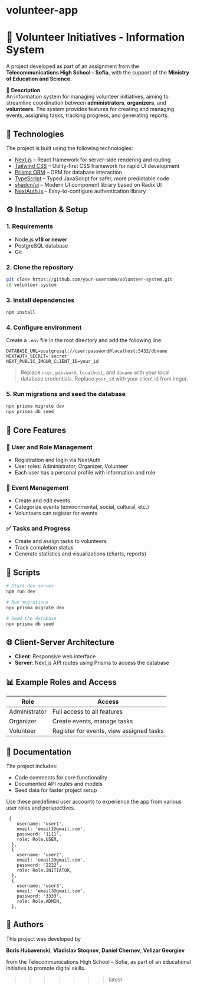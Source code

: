 # volunteer-app

# 🫱 Volunteer Initiatives - Information System

A project developed as part of an assignment from the **Telecommunications High School – Sofia**, with the support of the **Ministry of Education and Science**.

📌 **Description**  
An information system for managing volunteer initiatives, aiming to streamline coordination between **administrators**, **organizers**, and **volunteers**. The system provides features for creating and managing events, assigning tasks, tracking progress, and generating reports.

## 🚀 Technologies

The project is built using the following technologies:

- [Next.js](https://nextjs.org/) – React framework for server-side rendering and routing  
- [Tailwind CSS](https://tailwindcss.com/) – Utility-first CSS framework for rapid UI development  
- [Prisma ORM](https://www.prisma.io/) – ORM for database interaction  
- [TypeScript](https://www.typescriptlang.org/) – Typed JavaScript for safer, more predictable code  
- [shadcn/ui](https://ui.shadcn.com/) – Modern UI component library based on Radix UI  
- [NextAuth.js](https://next-auth.js.org/) – Easy-to-configure authentication library  

## ⚙️ Installation & Setup

### 1. Requirements

- Node.js **v18 or newer**  
- PostgreSQL database  
- Git

### 2. Clone the repository

```bash
git clone https://github.com/your-username/volunteer-system.git
cd volunteer-system
```

### 3. Install dependencies

```bash
npm install
```

### 4. Configure environment

Create a `.env` file in the root directory and add the following line:

```env
DATABASE_URL=postgresql://user:password@localhost:5432/dbname
NEXTAUTH_SECRET='secret'
NEXT_PUBLIC_IMGUR_CLIENT_ID=your_id
```

> Replace `user`, `password`, `localhost`, and `dbname` with your local database credentials.
> Replace `your_id` with your client id from imgur.

### 5. Run migrations and seed the database

```bash
npx prisma migrate dev
npx prisma db seed
```

## 🧩 Core Features

### 👥 User and Role Management

- Registration and login via NextAuth  
- User roles: Administrator, Organizer, Volunteer  
- Each user has a personal profile with information and role  

### 📅 Event Management

- Create and edit events  
- Categorize events (environmental, social, cultural, etc.)  
- Volunteers can register for events  

### ✅ Tasks and Progress

- Create and assign tasks to volunteers  
- Track completion status  
- Generate statistics and visualizations (charts, reports)  

## 🧰 Scripts

```bash
# Start dev server
npm run dev

# Run migrations
npx prisma migrate dev

# Seed the database
npx prisma db seed
```

## 🌐 Client-Server Architecture

- **Client**: Responsive web interface  
- **Server**: Next.js API routes using Prisma to access the database  

## 📊 Example Roles and Access

| Role          | Access                                             |
|---------------|----------------------------------------------------|
| Administrator | Full access to all features                        |
| Organizer     | Create events, manage tasks                        |
| Volunteer     | Register for events, view assigned tasks           |


## 📄 Documentation

The project includes:

- Code comments for core functionality  
- Documented API routes and models  
- Seed data for faster project setup  

Use these predefined user accounts to experience the app from various user roles and perspectives.
```
 {
    username: 'user1',
    email: 'email1@gmail.com',
    password: '1111',
    role: Role.USER,
  },
  {
    username: 'user2',
    email: 'email2@gmail.com',
    password: '2222',
    role: Role.INITIATOR,
  },
  {
    username: 'user3',
    email: 'email3@gmail.com',
    password: '3333',
    role: Role.ADMIN,
  },
```
## 👥 Authors

This project was developed by

**Boris Hubavenski**, **Vladislav Stoqnov**, **Daniel Chernev**, **Velizar Georgiev**

from the Telecommunications High School – Sofia, as part of an educational initiative to promote digital skills.
>>>>>>> latest
